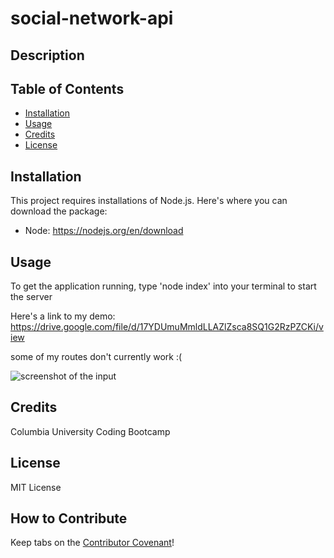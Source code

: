 # social-network-api

## Description



## Table of Contents

- [Installation](#installation)
- [Usage](#usage)
- [Credits](#credits)
- [License](#license)

## Installation

This project requires installations of Node.js. Here's where you can download the package:
- Node: https://nodejs.org/en/download

## Usage

To get the application running, type 'node index' into your terminal to start the server

Here's a link to my demo: https://drive.google.com/file/d/17YDUmuMmldLLAZlZsca8SQ1G2RzPZCKi/view

some of my routes don't currently work :(

![screenshot of the input](./screenshot.png)

## Credits

Columbia University Coding Bootcamp

## License

MIT License

## How to Contribute

Keep tabs on the [Contributor Covenant](https://www.contributor-covenant.org/)!
